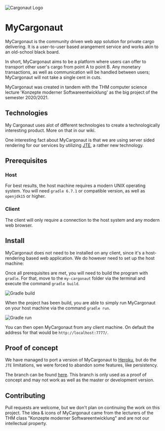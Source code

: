 ![Cargonaut Logo](./mockups/img/logo.png)
# MyCargonaut
MyCargonaut is the community driven web app solution for private cargo delivering. It is a user-to-user based arangement service and works akin to an old-school black board.

In short, MyCargonaut aims to be a platform where users can offer to transport other user's cargo from point A to point B. Any monetary transactions, as well as 
communication will be handled between users; MyCargonaut will not take a single cent in cuts.


MyCargonaut was created in tandem with the THM computer science lecture 'Konzepte moderner Softwareentwicklung' as the big project of the 
semester 2020/2021.

## Technologies

My Cargonaut uses alot of different technologies to create a technologically interesting product. 
More on that in our wiki.

One interesting fact about MyCargonaut is that we are using server sided rendering for our services by utilizing [JTE](https://github.com/casid/jte), a rather new technology.

## Prerequisites

### Host
For best results, the host machine requires a modern UNIX operating system. You will need `gradle 6.7.1` or compatible 
version, as well as `openjdk15` or higher.

### Client
The client will only require a connection to the host system and any modern web browser.

## Install

MyCargonaut does not need to be installed on any client, since it's a host-rendering based web application. 
We do however need to set up the host machine:

Once all prerequisites are met, you will need to build the program with `gradle`. For that, move to the `my-cargonaut`
folder via the terminal and execute the command `gradle build`.

![Gradle build](https://imgur.com/Hg0W33E.png)

When the project has been build, you are able to simply run MyCargonaut on your host machine via the command `gradle run`.

![Gradle run](https://imgur.com/OrRCK2Z.png)

You can then open MyCargonaut from any client machine. On default the address for that would be `http://localhost:7777/`.



## Proof of concept

We have managed to port a version of MyCargonaut to 
[Heroku](https://kms-mycargonaut.herokuapp.com/), but do the `JTE` limitations, we were forced to abandon some features,
like persistency.

The branch can be found [here](https://github.com/LucasF-42/my-cargonaut-v2/tree/herokuDeploy). This branch is only used as a proof of concept
and may not work as well as the master or development version.

## Contributing
Pull requests are welcome, but we don't plan on continuing the work on this project. The idea & icons of MyCargonaut 
came from the lecturers of the THM class "Konzepte moderner Softwareentwicklung" and are not our intellectual property.
